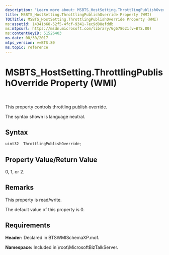 ```yaml
---
description: "Learn more about: MSBTS_HostSetting.ThrottlingPublishOverride Property (WMI)"
title: MSBTS_HostSetting.ThrottlingPublishOverride Property (WMI)
TOCTitle: MSBTS_HostSetting.ThrottlingPublishOverride Property (WMI)
ms:assetid: 14341b68-52f5-4fcf-9341-7ec9d88efddb
ms:mtpsurl: https://msdn.microsoft.com/library/Gg678621(v=BTS.80)
ms:contentKeyID: 51526403
ms.date: 08/30/2017
mtps_version: v=BTS.80
ms.topic: reference
---
```


# MSBTS\_HostSetting.ThrottlingPublishOverride Property (WMI)

 

This property controls throttling publish override.

The syntax shown is language neutral.

## Syntax

```C#
uint32  ThrottlingPublishOverride;  
```

## Property Value/Return Value

0, 1, or 2.

## Remarks

This property is read/write.

The default value of this property is 0.

## Requirements

**Header:** Declared in BTSWMISchemaXP.mof.

**Namespace:** Included in \\root\\MicrosoftBizTalkServer.

